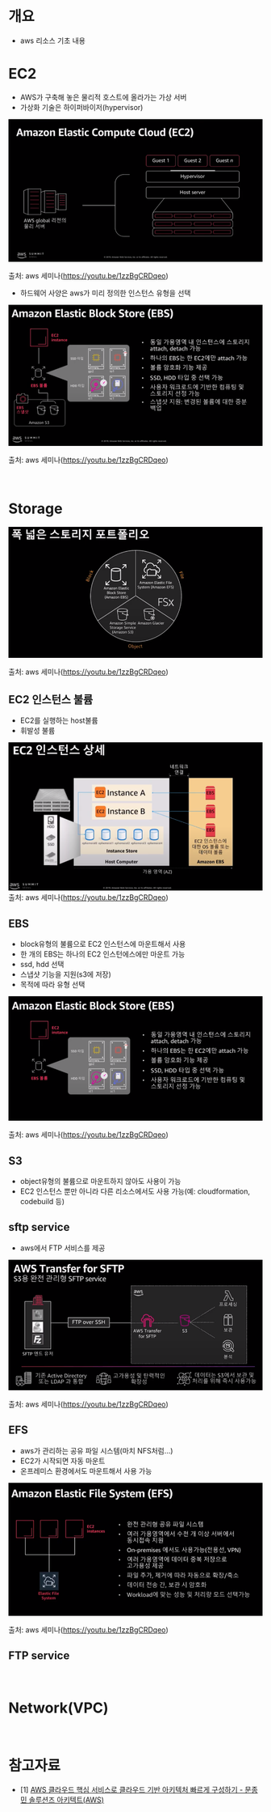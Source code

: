 # 개요
* aws 리소스 기초 내용

# EC2
* AWS가 구축해 놓은 물리적 호스트에 올라가는 가상 서버
* 가상화 기술은 하이퍼바이저(hypervisor)

![](imgs/ec2_hypervisor.png)

출처: aws 세미나(https://youtu.be/1zzBgCRDqeo)

* 하드웨어 사양은 aws가 미리 정의한 인스턴스 유형을 선택

![](imgs/ec2_type.png)

출처: aws 세미나(https://youtu.be/1zzBgCRDqeo)

<br>

# Storage

![](imgs/storage_type.png)

출처: aws 세미나(https://youtu.be/1zzBgCRDqeo)

## EC2 인스턴스 불륨
* EC2를 실행하는 host불륨
* 휘발성 불륨

![](imgs/ec2_store.png)
출처: aws 세미나(https://youtu.be/1zzBgCRDqeo)

## EBS
* block유형의 불륨으로 EC2 인스턴스에 마운트해서 사용
* 한 개의 EBS는 하나의 EC2 인스턴에스에만 마운트 가능
* ssd, hdd 선택
* 스냅샷 기능을 지원(s3에 저장)
* 목적에 따라 유형 선택

![](imgs/ebs_type.png)

출처: aws 세미나(https://youtu.be/1zzBgCRDqeo)

## S3
* object유형의 불륨으로 마운트하지 않아도 사용이 가능
* EC2 인스턴스 뿐만 아니라 다른 리소스에서도 사용 가능(예: cloudformation, codebuild 등)

## sftp service
* aws에서 FTP 서비스를 제공

![](imgs/sftp.png)

출처: aws 세미나(https://youtu.be/1zzBgCRDqeo)

## EFS
* aws가 관리하는 공유 파일 시스템(마치 NFS처럼...)
* EC2가 시작되면 자동 마운트
* 온프레미스 환경에서도 마운트해서 사용 가능

![](imgs/efs.png)

출처: aws 세미나(https://youtu.be/1zzBgCRDqeo)

## FTP service

<br>

# Network(VPC)

<br>

# 참고자료
* [1] [AWS 클라우드 핵심 서비스로 클라우드 기반 아키텍처 빠르게 구성하기 - 문종민 솔루션즈 아키텍트(AWS)](https://youtu.be/1zzBgCRDqeo)